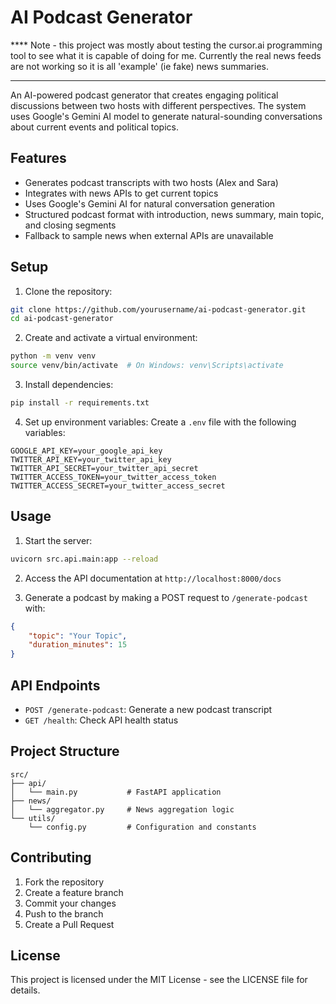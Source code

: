 # AI Podcast Generator
**** Note - this project was mostly about testing the cursor.ai programming tool to see what it is capable of doing for me. Currently the real news feeds are not working so it is all 'example' (ie fake) news summaries.
*****

An AI-powered podcast generator that creates engaging political discussions between two hosts with different perspectives. The system uses Google's Gemini AI model to generate natural-sounding conversations about current events and political topics.

## Features

- Generates podcast transcripts with two hosts (Alex and Sara)
- Integrates with news APIs to get current topics
- Uses Google's Gemini AI for natural conversation generation
- Structured podcast format with introduction, news summary, main topic, and closing segments
- Fallback to sample news when external APIs are unavailable

## Setup

1. Clone the repository:
```bash
git clone https://github.com/yourusername/ai-podcast-generator.git
cd ai-podcast-generator
```

2. Create and activate a virtual environment:
```bash
python -m venv venv
source venv/bin/activate  # On Windows: venv\Scripts\activate
```

3. Install dependencies:
```bash
pip install -r requirements.txt
```

4. Set up environment variables:
Create a `.env` file with the following variables:
```
GOOGLE_API_KEY=your_google_api_key
TWITTER_API_KEY=your_twitter_api_key
TWITTER_API_SECRET=your_twitter_api_secret
TWITTER_ACCESS_TOKEN=your_twitter_access_token
TWITTER_ACCESS_SECRET=your_twitter_access_secret
```

## Usage

1. Start the server:
```bash
uvicorn src.api.main:app --reload
```

2. Access the API documentation at `http://localhost:8000/docs`

3. Generate a podcast by making a POST request to `/generate-podcast` with:
```json
{
    "topic": "Your Topic",
    "duration_minutes": 15
}
```

## API Endpoints

- `POST /generate-podcast`: Generate a new podcast transcript
- `GET /health`: Check API health status

## Project Structure

```
src/
├── api/
│   └── main.py           # FastAPI application
├── news/
│   └── aggregator.py     # News aggregation logic
└── utils/
    └── config.py         # Configuration and constants
```

## Contributing

1. Fork the repository
2. Create a feature branch
3. Commit your changes
4. Push to the branch
5. Create a Pull Request

## License

This project is licensed under the MIT License - see the LICENSE file for details. 